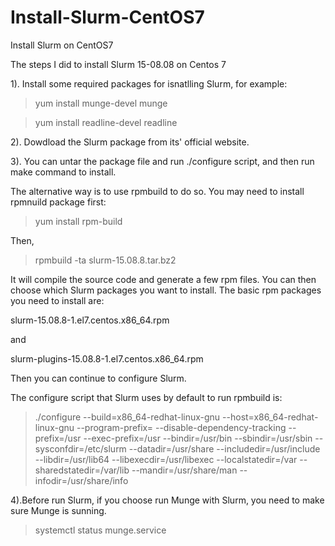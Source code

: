 # Install-Slurm-CentOS7
Install Slurm on CentOS7

The steps I did to install Slurm 15-08.08 on Centos 7

1). Install some required packages for isnatlling Slurm, for example:

>yum install munge-devel munge

>yum install readline-devel readline
  

2). Dowdload the Slurm package from its' official website.


3). You can untar the package file and run ./configure script, and then run make command to install.

The alternative way is to use rpmbuild to do so. You may need to install rpmnuild package first:

>yum install rpm-build

Then, 

>rpmbuild -ta  slurm-15.08.8.tar.bz2 

It will compile the source code and generate a few rpm files. You can then choose which Slurm packages you want to install. The basic rpm packages you need to install are:

slurm-15.08.8-1.el7.centos.x86_64.rpm

and

slurm-plugins-15.08.8-1.el7.centos.x86_64.rpm

Then you can continue to configure Slurm.

The configure script that Slurm uses by default to run rpmbuild is:

>./configure --build=x86_64-redhat-linux-gnu --host=x86_64-redhat-linux-gnu --program-prefix= --disable-dependency-tracking --prefix=/usr --exec-prefix=/usr --bindir=/usr/bin --sbindir=/usr/sbin --sysconfdir=/etc/slurm --datadir=/usr/share --includedir=/usr/include --libdir=/usr/lib64 --libexecdir=/usr/libexec --localstatedir=/var --sharedstatedir=/var/lib --mandir=/usr/share/man --infodir=/usr/share/info

4).Before run Slurm, if you choose run Munge with Slurm, you need to make sure Munge is sunning.
 
>systemctl status munge.service



